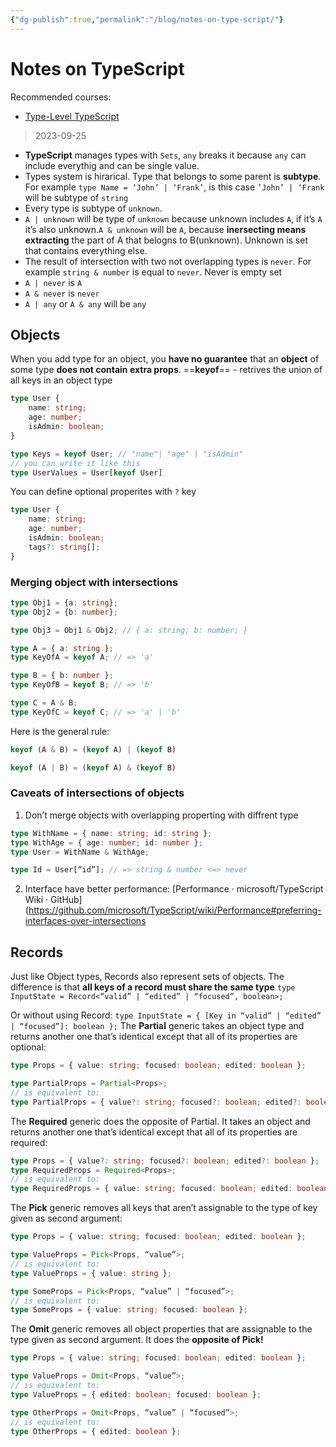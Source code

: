 ```yaml
---
{"dg-publish":true,"permalink":"/blog/notes-on-type-script/"}
---
```


# Notes on TypeScript
Recommended courses:
- [Type-Level TypeScript](https://type-level-typescript.com/)
>2023-09-25
- **TypeScript** manages types with `Sets`,  `any` breaks it because `any` can include everythig and can be single value. 
- Types system is hirarical. Type that belongs to some parent is  **subtype**. For example `type Name = ‘John’ | ‘Frank’`, is this case `’John’ | ‘Frank` will be subtype of `string`
- Every type is subtype of `unknown`. 
- `A | unknown` will be type of `unknown` because unknown includes `A`, if it’s `A` it’s also unknown.`A & unknown` will be `A`, because **inersecting means extracting** the part of A that belogns to B(unknown). Unknown is set that contains everything else.
- The result of intersection with two not overlapping types is `never`. For example `string & number` is equal to `never`. Never is empty set
- `A | never` is `A`
- `A & never` is `never`
- `A | any` or `A & any` will be `any`

## Objects
When you add type for an object, you **have no guarantee** that an **object** of some type **does not contain extra props**.
==**keyof**== - retrives the union of all keys in an object type
```typescript
type User {
	name: string;
	age: number;
	isAdmin: boolean;
}

type Keys = keyof User; // "name"| "age" | "isAdmin"
// you can write it like this
type UserValues = User[keyof User]

```
You can define optional properites with `?` key
```typescript
type User {
	name: string;
	age: number;
	isAdmin: boolean;
	tags?: string[];
}

```
### Merging object with intersections
```typescript
type Obj1 = {a: string};
type Obj2 = {b: number};

type Obj3 = Obj1 & Obj2; // { a: string; b: number; }
```
```typescript
type A = { a: string };
type KeyOfA = keyof A; // => 'a'

type B = { b: number };
type KeyOfB = keyof B; // => 'b'

type C = A & B;
type KeyOfC = keyof C; // => 'a' | 'b'
```

Here is the general rule:
```typescript
keyof (A & B) = (keyof A) | (keyof B)

keyof (A | B) = (keyof A) & (keyof B)
```

### Caveats of intersections of objects
1. Don’t merge objects with overlapping properting with diffrent type 
```typescript
type WithName = { name: string; id: string };
type WithAge = { age: number; id: number };
type User = WithName & WithAge;

type Id = User[“id”]; // => string & number <=> never
```

2. Interface have better performance: [Performance · microsoft/TypeScript Wiki · GitHub](https://github.com/microsoft/TypeScript/wiki/Performance#preferring-interfaces-over-intersections
## Records
Just like Object types, Records also represent sets of objects. The difference is that **all keys of a record must share the same type**
`type InputState = Record<“valid” | “edited” | “focused”, boolean>;`

Or without using Record:
`type InputState = { [Key in “valid” | “edited” | “focused”]: boolean };`
The **Partial** generic takes an object type and returns another one that’s identical except that all of its properties are optional:
```typescript
type Props = { value: string; focused: boolean; edited: boolean };

type PartialProps = Partial<Props>;
// is equivalent to:
type PartialProps = { value?: string; focused?: boolean; edited?: boolean };
```
The **Required** generic does the opposite of Partial. It takes an object and returns another one that’s identical except that all of its properties are required:
```typescript
type Props = { value?: string; focused?: boolean; edited?: boolean };
type RequiredProps = Required<Props>;
// is equivalent to:
type RequiredProps = { value: string; focused: boolean; edited: boolean
```

The **Pick** generic removes all keys that aren’t assignable to the type of key given as second argument:
```typescript
type Props = { value: string; focused: boolean; edited: boolean };

type ValueProps = Pick<Props, “value”>;
// is equivalent to:
type ValueProps = { value: string };

type SomeProps = Pick<Props, “value” | “focused”>;
// is equivalent to:
type SomeProps = { value: string; focused: boolean };
```

The **Omit** generic removes all object properties that are assignable to the type given as second argument. It does the **opposite of Pick!**
```typescript
type Props = { value: string; focused: boolean; edited: boolean };

type ValueProps = Omit<Props, “value”>;
// is equivalent to:
type ValueProps = { edited: boolean; focused: boolean };

type OtherProps = Omit<Props, “value” | “focused”>;
// is equivalent to:
type OtherProps = { edited: boolean };
```